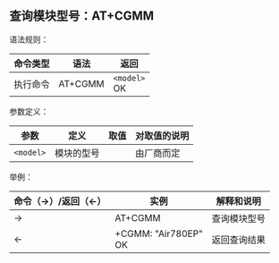 ## 查询模块型号：AT+CGMM

语法规则：

| 命令类型 | 语法    | 返回             |
| -------- | ------- | ---------------- |
| 执行命令 | AT+CGMM | `<model>`<br> OK |

参数定义：

| 参数      | 定义       | 取值 | 对取值的说明 |
| --------- | ---------- | ---- | ------------ |
| `<model>` | 模块的型号 |      | 由厂商而定   |

举例：

| 命令（→）/返回（←） | 实例                     | 解释和说明   |
| ------------------- | ------------------------ | ------------ |
| →                   | AT+CGMM                  | 查询模块型号 |
| ←                   | +CGMM: "Air780EP"<br> OK | 返回查询结果 |
